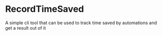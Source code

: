 # RecordTimeSaved
A simple cli tool that can be used to track time saved by automations and get a result out of it

